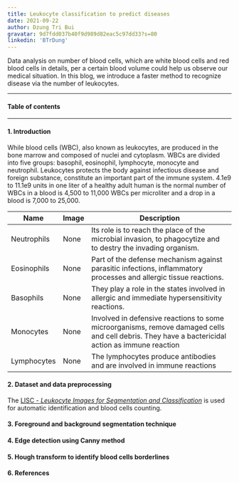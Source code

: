 ```yaml
---
title: Leukocyte classification to predict diseases
date: 2021-09-22
author: Dzung Tri Bui
gravatar: 9d7fdd037b40f9d989d82eac5c97dd33?s=80 
linkedin: 'BTrDung'
---
```

Data analysis on number of blood cells, which are white blood cells and red blood cells in details, per a certain blood volume could help us observe our medical situation. In this blog, we introduce a faster method to recognize disease via the number of leukocytes.

---
#### Table of contents

---
#### 1. Introduction

While blood cells (WBC), also known as leukocytes, are produced in the bone marrow and composed of nuclei and cytoplasm. WBCs are divided into five groups: basophil, eosinophil, lymphocyte, monocyte and neutrophil. Leukocytes protects the body against infectious disease and foreign substance, constitute an important part of the immune system. 4.1e9 to 11.1e9 units in one liter of a healthy adult human is the normal number of WBCs in a blood is 4,500 to 11,000 WBCs per microliter and a drop in a blood is 7,000 to 25,000. 

| Name | Image | Description | 
|------|-------|-------------| 
| Neutrophils  | None | Its role is to reach the place of the microbial invasion, to phagocytize and to destry the invading organism. |
| Eosinophils  | None | Part of the defense mechanism against parasitic infections, inflammatory processes and allergic tissue reactions. |
| Basophils    | None | They play a role in the states involved in allergic and immediate hypersensitivity reactions.| 
| Monocytes    | None | Involved in defensive reactions to some microorganisms, remove damaged cells and cell debris. They have a bactericidal action as immune reaction| 
| Lymphocytes  | None | The lymphocytes produce antibodies and are involved in immune reactions| 

#### 2. Dataset and data preprocessing
The [LISC - *Leukocyte Images for Segmentation and Classification*](http://users.cecs.anu.edu.au/~hrezatofighi/Data/Leukocyte%20Data.htm) is used for automatic identification and blood cells counting.
 
#### 3. Foreground and background segmentation technique

#### 4. Edge detection using Canny method

#### 5. Hough transform to identify blood cells borderlines

#### 6. References
